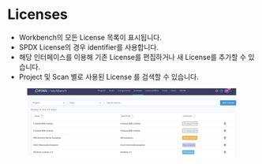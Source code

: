 # Licenses

* Workbench의 모든 License 목록이 표시됩니다.
* SPDX License의 경우 identifier를 사용합니다.
* 해당 인터페이스를 이용해 기존 License를 편집하거나 새 License를 추가할 수 있습니다.
* Project 및 Scan 별로 사용된 License 를 검색할 수 있습니다.



<figure><img src="../../../.gitbook/assets/슬라이드23.JPG" alt=""><figcaption></figcaption></figure>
